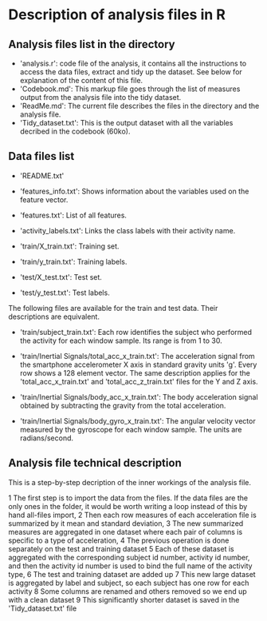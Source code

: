 # Description of analysis files in R

## Analysis files list in the directory
* 'analysis.r': code file of the analysis, it contains all the instructions to access the data files, extract and tidy up the dataset. See below for explanation of the content of this file.
* 'Codebook.md': This markup file goes through the list of measures output from the analysis file into the tidy dataset.
* 'ReadMe.md': The current file describes the files in the directory and the analysis file.
* 'Tidy_dataset.txt': This is the output dataset with all the variables decribed in the codebook (60ko).

## Data files list
- 'README.txt'

- 'features_info.txt': Shows information about the variables used on the feature vector.

- 'features.txt': List of all features.

- 'activity_labels.txt': Links the class labels with their activity name.

- 'train/X_train.txt': Training set.

- 'train/y_train.txt': Training labels.

- 'test/X_test.txt': Test set.

- 'test/y_test.txt': Test labels.

The following files are available for the train and test data. Their descriptions are equivalent. 

- 'train/subject_train.txt': Each row identifies the subject who performed the activity for each window sample. Its range is from 1 to 30. 

- 'train/Inertial Signals/total_acc_x_train.txt': The acceleration signal from the smartphone accelerometer X axis in standard gravity units 'g'. Every row shows a 128 element vector. The same description applies for the 'total_acc_x_train.txt' and 'total_acc_z_train.txt' files for the Y and Z axis. 

- 'train/Inertial Signals/body_acc_x_train.txt': The body acceleration signal obtained by subtracting the gravity from the total acceleration. 

- 'train/Inertial Signals/body_gyro_x_train.txt': The angular velocity vector measured by the gyroscope for each window sample. The units are radians/second.                    

## Analysis file technical description
This is a step-by-step decription of the inner workings of the analysis file.

1 The first step is to import the data from the files. If the data files are the only ones in the folder, it would be worth writing a loop instead of this by hand all-files import,
2 Then each row measures of each acceleration file is summarized by it mean and standard deviation,
3 The new summarized measures are aggregated in one dataset where each pair of columns is specific to a type of acceleration,
4 The previous operation is done separately on the test and training dataset
5 Each of these dataset is aggregated with the corresponding subject id number, activity id number, and then the activity id number is used to bind the full name of the activity type,
6 The test and training dataset are added up
7 This new large dataset is aggregated by label and subject, so each subject has one row for each activity
8 Some columns are renamed and others removed so we end up with a clean dataset
9 This significantly shorter dataset is saved in the 'Tidy_dataset.txt' file